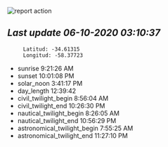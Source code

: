 ![report action](https://github.com/matiasz8/actions-for-reports/workflows/report%20action/badge.svg?branch=develop) 


## *****Last update 06-10-2020 03:10:37*****



		 Latitud: -34.61315
		 Longitud: -58.37723

 - sunrise 	 9:21:26 AM
 - sunset 	 10:01:08 PM
 - solar_noon 	 3:41:17 PM
 - day_length 	 12:39:42
 - civil_twilight_begin 	 8:56:04 AM
 - civil_twilight_end 	 10:26:30 PM
 - nautical_twilight_begin 	 8:26:05 AM
 - nautical_twilight_end 	 10:56:29 PM
 - astronomical_twilight_begin 	 7:55:25 AM
 - astronomical_twilight_end 	 11:27:10 PM
